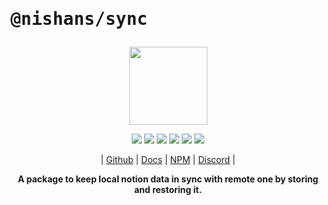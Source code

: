# <pre>@nishans/sync</pre>

<p align="center">
  <img width="125" src="https://github.com/Devorein/Nishan/blob/master/docs/static/img/sync/logo.svg"/>
</p>

<p align="center">
  <img src="https://img.shields.io/bundlephobia/minzip/@nishans/sync?label=minzipped&style=flat&color=%23bb0a1e"/>
  <img src="https://img.shields.io/npm/dw/@nishans/sync?style=flat&color=orange"/>
  <img src="https://img.shields.io/github/issues/devorein/nishan/@nishans/sync?color=yellow"/>
  <img src="https://img.shields.io/npm/v/@nishans/sync?color=%2303C04A"/>
  <img src="https://img.shields.io/codecov/c/github/devorein/Nishan?flag=sync&color=blue"/>
  <img src="https://img.shields.io/librariesio/release/npm/@nishans/sync?color=%234B0082">
</p>

<p align="center">
  | <a href="https://github.com/Devorein/Nishan/tree/master/packages/sync">Github</a> |
  <a href="https://nishan-docs.netlify.app/docs/sync/">Docs</a> |
  <a href="https://www.npmjs.com/package/@nishans/sync">NPM</a> |
  <a href="https://discord.com/invite/SpwHCz8ysx">Discord</a> |
</p>

<p align="center"><b>A package to keep local notion data in sync with remote one by storing and restoring it.</b></p>